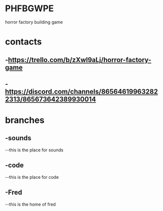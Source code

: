 # PHFBGWPE
horror factory building game

# contacts
-https://trello.com/b/zXwl9aLj/horror-factory-game
--
-https://discord.com/channels/865646199632822313/865673642389930014
--

# branches
-sounds
--
--this is the place for sounds

-code
--
--this is the place for code

-Fred
--
--this is the home of fred

